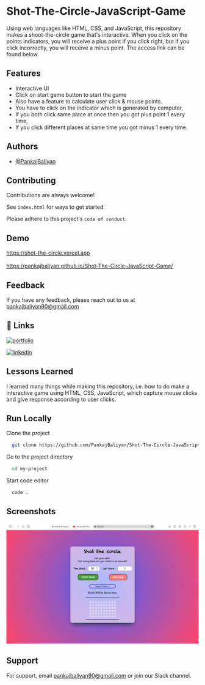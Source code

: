 # Shot-The-Circle-JavaScript-Game

Using web languages like HTML, CSS, and JavaScript, this repository makes a shoot-the-circle game that's interactive. When you click on the points indicators, you will receive a plus point if you click right, but if you click incorrectly, you will receive a minus point. The access link can be found below.
## Features
- Interactive UI
- Click on start game button to start the game
- Also have a feature to calculate user click & mouse points.
- You have to click on the indicator which is generated by computer,
- If you both click same place at once then you got plus point 1 every time,
- If you click different places at same time you got minus 1 every time.

## Authors

- [@PankajBaliyan](https://www.github.com/PankajBaliyan)


## Contributing

Contributions are always welcome!

See `index.html` for ways to get started.

Please adhere to this project's `code of conduct`.


## Demo

https://shot-the-circle.vercel.app
<br><br>
https://pankajbaliyan.github.io/Shot-The-Circle-JavaScript-Game/


## Feedback

If you have any feedback, please reach out to us at pankajbaliyan90@gmail.com


## 🔗 Links
[![portfolio](https://img.shields.io/badge/my_portfolio-000?style=for-the-badge&logo=ko-fi&logoColor=white)](https://codewithpankaj.vercel.app)

[![linkedin](https://img.shields.io/badge/linkedin-0A66C2?style=for-the-badge&logo=linkedin&logoColor=white)](https://www.linkedin.com/in/pankaj-kumar-90/)

## Lessons Learned

I learned many things while making this repository, i.e. how to do make a interactive game using HTML, CSS, JavaScript, which capture mouse clicks and give response according to user clicks.

## Run Locally

Clone the project

```bash
  git clone https://github.com/PankajBaliyan/Shot-The-Circle-JavaScript-Game.git
```

Go to the project directory

```bash
  cd my-project
```

Start code editor

```bash
  code .
```


## Screenshots

![App Screenshot](./preview.webp)


## Support

For support, email pankajbaliyan90@gmail.com or join our Slack channel.


